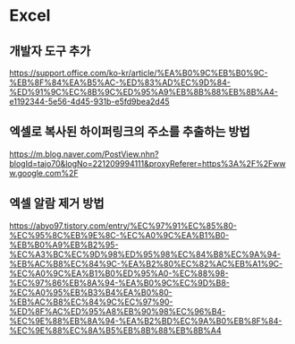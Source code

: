 # Excel

## 개발자 도구 추가
https://support.office.com/ko-kr/article/%EA%B0%9C%EB%B0%9C-%EB%8F%84%EA%B5%AC-%ED%83%AD%EC%9D%84-%ED%91%9C%EC%8B%9C%ED%95%A9%EB%8B%88%EB%8B%A4-e1192344-5e56-4d45-931b-e5fd9bea2d45

## 엑셀로 복사된 하이퍼링크의 주소를 추출하는 방법

https://m.blog.naver.com/PostView.nhn?blogId=tajo70&logNo=221209994111&proxyReferer=https%3A%2F%2Fwww.google.com%2F


## 엑셀 알람 제거 방법
https://abyo97.tistory.com/entry/%EC%97%91%EC%85%80-%EC%95%8C%EB%9E%8C-%EC%A0%9C%EA%B1%B0-%EB%B0%A9%EB%B2%95-%EC%A3%BC%EC%9D%98%ED%95%98%EC%84%B8%EC%9A%94-%EB%AC%B8%EC%84%9C-%EA%B2%80%EC%82%AC%EB%A1%9C-%EC%A0%9C%EA%B1%B0%ED%95%A0-%EC%88%98-%EC%97%86%EB%8A%94-%EA%B0%9C%EC%9D%B8-%EC%A0%95%EB%B3%B4%EA%B0%80-%EB%AC%B8%EC%84%9C%EC%97%90-%ED%8F%AC%ED%95%A8%EB%90%98%EC%96%B4-%EC%9E%88%EB%8A%94-%EA%B2%BD%EC%9A%B0%EB%8F%84-%EC%9E%88%EC%8A%B5%EB%8B%88%EB%8B%A4